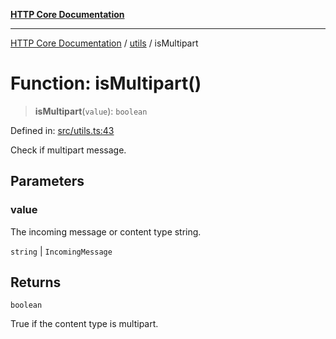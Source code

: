 [**HTTP Core Documentation**](../../README.md)

***

[HTTP Core Documentation](../../README.md) / [utils](../README.md) / isMultipart

# Function: isMultipart()

> **isMultipart**(`value`): `boolean`

Defined in: [src/utils.ts:43](https://github.com/stonemjs/http-core/blob/38177eda1505fdb30323b11ec31ef2a0f0840267/src/utils.ts#L43)

Check if multipart message.

## Parameters

### value

The incoming message or content type string.

`string` | `IncomingMessage`

## Returns

`boolean`

True if the content type is multipart.
